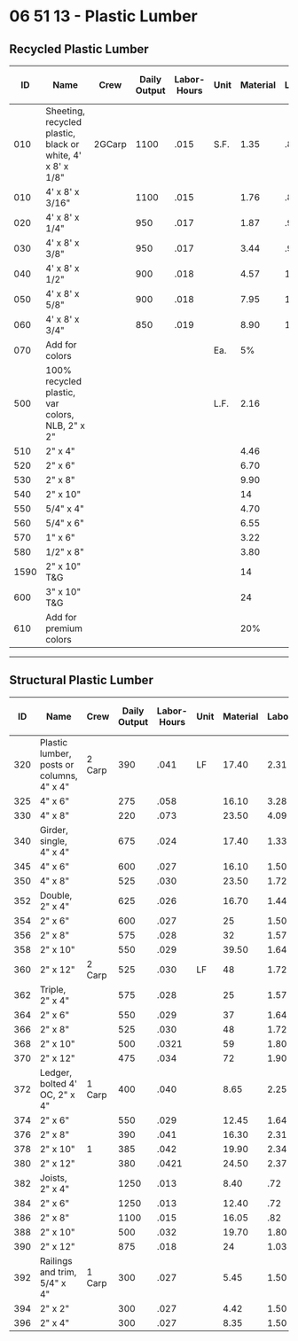 # 06 51 13 - Plastic Lumber

## Recycled Plastic Lumber

| ID   | Name                                      | Crew         | Daily Output | Labor-Hours | Unit | Material | Labor | Equipment | Total | Total Incl O&P |
|------|-------------------------------------------|--------------|-------------|-------------|------|----------|-------|-----------|-------|----------------|
| 010  | Sheeting, recycled plastic, black or white, 4' x 8' x 1/8" | 2GCarp      | 1100        | .015        | S.F. | 1.35     | .82   |           | 2.17  | 2.71           |
| 010  | 4' x 8' x 3/16"                          |              | 1100        | .015        |      | 1.76     | .82   |           | 2.58  | 3.16           |
| 020  | 4' x 8' x 1/4"                           |              | 950         | .017        |      | 1.87     | .95   |           | 2.82  | 3.47           |
| 030  | 4' x 8' x 3/8"                           |              | 950         | .017        |      | 3.44     | .95   |           | 4.39  | 5.20           |
| 040  | 4' x 8' x 1/2"                           |              | 900         | .018        |      | 4.57     | 1     |           | 5.57  | 6.55           |
| 050  | 4' x 8' x 5/8"                           |              | 900         | .018        |      | 7.95     | 1     |           | 8.95  | 10.25          |
| 060  | 4' x 8' x 3/4"                           |              | 850         | .019        |      | 8.90     | 1.06  |           | 9.96  | 11.40          |
| 070  | Add for colors                            |              |             |             | Ea.  | 5%       |       |           |       |                |
| 500  | 100% recycled plastic, var colors, NLB, 2" x 2" |         |             |             | L.F.| 2.16     |       |           | 2.16  | 2.38           |
| 510  | 2" x 4"                                   |              |             |             |      | 4.46     |       |           | 4.46  | 4.91           |
| 520  | 2" x 6"                                   |              |             |             |      | 6.70     |       |           | 6.70  | 7.40           |
| 530  | 2" x 8"                                   |              |             |             |      | 9.90     |       |           | 9.90  | 10.85          |
| 540  | 2" x 10"                                  |              |             |             |      | 14       |       |           | 14    | 15.40          |
| 550  | 5/4" x 4"                                 |              |             |             |      | 4.70     |       |           | 4.70  | 5.15           |
| 560  | 5/4" x 6"                                 |              |             |             |      | 6.55     |       |           | 6.55  | 7.20           |
| 570  | 1" x 6"                                   |              |             |             |      | 3.22     |       |           | 3.22  | 3.54           |
| 580  | 1/2" x 8"                                 |              |             |             |      | 3.80     |       |           | 3.80  | 4.18           |
| 1590 | 2" x 10" T&G                              |              |             |             |      | 14       |       |           | 14    | 15.40          |
| 600  | 3" x 10" T&G                              |              |             |             |      | 24       |       |           | 24    | 26.50          |
| 610  | Add for premium colors                    |              |             |             |      | 20%      |       |           |       |                |

---

## Structural Plastic Lumber

| ID   | Name                                      | Crew         | Daily Output | Labor-Hours | Unit | Material | Labor | Equipment | Total | Total Incl O&P |
|------|-------------------------------------------|--------------|-------------|-------------|------|----------|-------|-----------|-------|----------------|
| 320  | Plastic lumber, posts or columns, 4" x 4" | 2 Carp       | 390         | .041        | LF   | 17.40    | 2.31  |           | 19.71 | 222.50         |
| 325  | 4" x 6"                                   |              | 275         | .058        |      | 16.10    | 3.28  |           | 19.38 | 22.50          |
| 330  | 4" x 8"                                   |              | 220         | .073        |      | 23.50    | 4.09  |           | 27.59 | 32             |
| 340  | Girder, single, 4" x 4"                   |              | 675         | .024        |      | 17.40    | 1.33  |           | 18.73 | 21             |
| 345  | 4" x 6"                                   |              | 600         | .027        |      | 16.10    | 1.50  |           | 17.60 | 19.95          |
| 350  | 4" x 8"                                   |              | 525         | .030        |      | 23.50    | 1.72  |           | 25.22 | 28.50          |
| 352  | Double, 2" x 4"                           |              | 625         | .026        |      | 16.70    | 1.44  |           | 18.14 | 20.50          |
| 354  | 2" x 6"                                   |              | 600         | .027        |      | 25       | 1.50  |           | 26.50 | 29             |
| 356  | 2" x 8"                                   |              | 575         | .028        |      | 32       | 1.57  |           | 33.57 | 37.50          |
| 358  | 2" x 10"                                  |              | 550         | .029        |      | 39.50    | 1.64  |           | 41.14 | 45.50          |
| 360  | 2" x 12"                                  | 2 Carp       | 525         | .030        | LF   | 48       | 1.72  |           | 49.72 | 55.50          |
| 362  | Triple, 2" x 4"                           |              | 575         | .028        |      | 25       | 1.57  |           | 26.57 | 30             |
| 364  | 2" x 6"                                   |              | 550         | .029        |      | 37       | 1.64  |           | 38.64 | 43.50          |
| 366  | 2" x 8"                                   |              | 525         | .030        |      | 48       | 1.72  |           | 49.72 | 55.50          |
| 368  | 2" x 10"                                  |              | 500         | .0321       |      | 59       | 1.80  |           | 60.80 | 67.50          |
| 370  | 2" x 12"                                  |              | 475         | .034        |      | 72       | 1.90  |           | 73.90 | 82.50          |
| 372  | Ledger, bolted 4' OC, 2" x 4"             | 1 Carp       | 400         | .040        |      | 8.65     | 2.25  |           | 10.90 | 12.85          |
| 374  | 2" x 6"                                   |              | 550         | .029        |      | 12.45    | 1.64  |           | 14.09 | 16.10          |
| 376  | 2" x 8"                                   |              | 390         | .041        |      | 16.30    | 2.31  |           | 18.61 | 21.50          |
| 378  | 2" x 10"                                  | 1            | 385         | .042        |      | 19.90    | 2.34  |           | 22.24 | 30.50          |
| 380  | 2" x 12"                                  |              | 380         | .0421       |      | 24.50    | 2.37  |           | 26.87 | 30             |
| 382  | Joists, 2" x 4"                           |              | 1250        | .013        |      | 8.40     | .72   |           | 9.12  | 10.25          |
| 384  | 2" x 6"                                   |              | 1250        | .013        |      | 12.40    | .72   |           | 13.12 | 14.70          |
| 386  | 2" x 8"                                   |              | 1100        | .015        |      | 16.05    | .82   |           | 16.87 | 18.85          |
| 388  | 2" x 10"                                  |              | 500         | .032        |      | 19.70    | 1.80  |           | 21.50 | 24             |
| 390  | 2" x 12"                                  |              | 875         | .018        |      | 24       | 1.03  |           | 25.03 | 28             |
| 392  | Railings and trim, 5/4" x 4"              | 1 Carp       | 300         | .027        |      | 5.45     | 1.50  |           | 6.95  | 8.25           |
| 394  | 2" x 2"                                   |              | 300         | .027        |      | 4.42     | 1.50  |           | 5.92  | 7.10           |
| 396  | 2" x 4"                                   |              | 300         | .027        |      | 8.35     | 1.50  |           | 9.85  | 11.40          |
